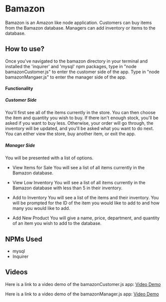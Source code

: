 # Bamazon

Bamazon is an Amazon like node application. Customers can buy items from the Bamazon database. Managers can add inventory or items to the database.

## How to use?

Once you've navigated to the bamazon directory in your terminal and installed the 'inquirer' and 'mysql' npm packages, type in "node bamazonCustomer.js" to enter the customer side of the app. Type in "node bamazonMangaer.js" to enter the manager side of the app.

#### Functionality

##### Customer Side

You'll first see all of the items currently in the store. You can then choose the item and quantity you wish to buy. If there isn't enough stock, you'll be asked if you want to buy less. Otherwise, your order will go through, the inventory will be updated, and you'll be asked what you want to do next. You can either view the store, buy another item, or exit the app.

##### Manager Side

You will be presented with a list of options.

* View Items for Sale
  You will see a list of all items currently in the Bamazon database.

* View Low Inventory
  You will see a list of all items currently in the Bamazon database with less than 5 in their inventory.

* Add to Inventory
  You will see a list of the items and their inventory. You will be prompted for the ID of the item you would like to add to and how many you would like to add.

* Add New Product
  You will give a name, price, department, and quantity of an item you wish to add to the database.

## NPMs Used

* mysql
* Inquirer

## Videos

Here is a link to a video demo of the bamazonCustomer.js app:
[Video Demo](https://youtu.be/p0Ax_tnOBqA)

Here is a link to a video demo of the bamazonManager.js app:
[Video Demo](https://youtu.be/0Kz7qRyciEU)
